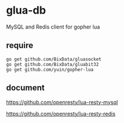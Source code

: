 # glua-db
MySQL and Redis client for gopher lua

## require

```shell
go get github.com/BixData/gluasocket
go get github.com/BixData/gluabit32
go get github.com/yuin/gopher-lua
```

## document

<https://github.com/openresty/lua-resty-mysql>

<https://github.com/openresty/lua-resty-redis>
